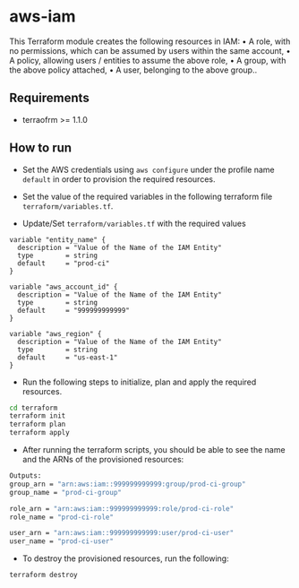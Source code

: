 # aws-iam
This Terraform module creates the following resources in IAM:
• A role, with no permissions, which can be assumed by users within the same account,
• A policy, allowing users / entities to assume the above role,
• A group, with the above policy attached,
• A user, belonging to the above group..

## Requirements
- terraofrm >= 1.1.0

## How to run
* Set the AWS credentials using `aws configure` under the profile name `default` in order to provision the required resources.

* Set the value of the required variables in the following terraform file `terraform/variables.tf`.

* Update/Set `terraform/variables.tf` with the required values

```
variable "entity_name" {
  description = "Value of the Name of the IAM Entity"
  type        = string
  default     = "prod-ci"
}

variable "aws_account_id" {
  description = "Value of the Name of the IAM Entity"
  type        = string
  default     = "999999999999"
}

variable "aws_region" {
  description = "Value of the Name of the IAM Entity"
  type        = string
  default     = "us-east-1"
}
```

* Run the following steps to initialize, plan and apply the required resources.

```bash
cd terraform
terraform init
terraform plan
terraform apply
```

* After running the terraform scripts, you should be able to see the name and the ARNs of the provisioned resources:
```bash
Outputs:
group_arn = "arn:aws:iam::999999999999:group/prod-ci-group"
group_name = "prod-ci-group"

role_arn = "arn:aws:iam::999999999999:role/prod-ci-role"
role_name = "prod-ci-role"

user_arn = "arn:aws:iam::999999999999:user/prod-ci-user"
user_name = "prod-ci-user"
```

* To destroy the provisioned resources, run the following:
```
terraform destroy
```